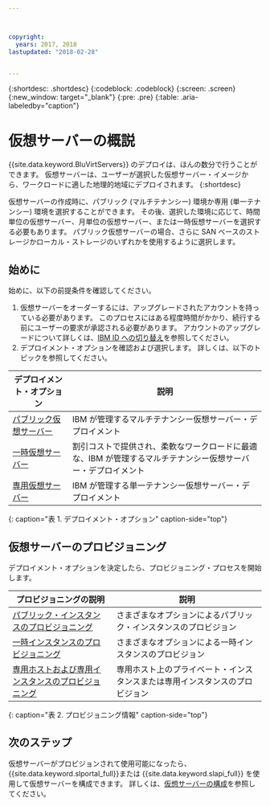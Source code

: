 ```yaml
---



copyright:
  years: 2017, 2018
lastupdated: "2018-02-28"


---
```


{:shortdesc: .shortdesc}
{:codeblock: .codeblock}
{:screen: .screen}
{:new_window: target="_blank"}
{:pre: .pre}
{:table: .aria-labeledby="caption"}

# 仮想サーバーの概説
{{site.data.keyword.BluVirtServers}} のデプロイは、ほんの数分で行うことができます。 仮想サーバーは、ユーザーが選択した仮想サーバー・イメージから、ワークロードに適した地理的地域にデプロイされます。
{:shortdesc}

仮想サーバーの作成時に、パブリック (マルチテナンシー) 環境か専用 (単一テナンシー) 環境を選択することができます。 その後、選択した環境に応じて、時間単位の仮想サーバー、月単位の仮想サーバー、または一時仮想サーバーを選択する必要もあります。 パブリック仮想サーバーの場合、さらに SAN ベースのストレージかローカル・ストレージのいずれかを使用するように選択します。

## 始めに

始めに、以下の前提条件を確認してください。

  1. 仮想サーバーをオーダーするには、アップグレードされたアカウントを持っている必要があります。 このプロセスにはある程度時間がかかり、続行する前にユーザーの要求が承認される必要があります。 アカウントのアップグレードについて詳しくは、[IBM ID への切り替え](https://console.bluemix.net/docs/admin/softlayerlink.html)を参照してください。
  2. デプロイメント・オプションを確認および選択します。 詳しくは、以下のトピックを参照してください。

|デプロイメント・オプション                           |説明                                        |
| --------------------------------------------------------- | --------------------------------------------------- |
|[パブリック仮想サーバー](../vsi/vsi_public.html)            |IBM が管理するマルチテナンシー仮想サーバー・デプロイメント |
|[一時仮想サーバー](../vsi/vsi_about_transient.html)|割引コストで提供され、柔軟なワークロードに最適な、IBM が管理するマルチテナンシー仮想サーバー・デプロイメント |
|[専用仮想サーバー](../vsi/vsi_dedicated.html)      |IBM が管理する単一テナンシー仮想サーバー・デプロイメント             |
{: caption="表 1. デプロイメント・オプション" caption-side="top"}   

## 仮想サーバーのプロビジョニング

デプロイメント・オプションを決定したら、プロビジョニング・プロセスを開始します。

|プロビジョニングの説明                                         |説明                                            |
| -------------------------------------------------------------------------- | ------------------------------------------------------- |
|[パブリック・インスタンスのプロビジョニング](../vsi/vsi_provision_public.html)                |さまざまなオプションによるパブリック・インスタンスのプロビジョン             |
|[一時インスタンスのプロビジョニング](../vsi/vsi_provision_transient.html)                |さまざまなオプションによる一時インスタンスのプロビジョン            |
|[専用ホストおよび専用インスタンスのプロビジョニング](../vsi/vsi_provision_dedicated.html)|専用ホスト上のプライベート・インスタンスまたは専用インスタンスのプロビジョン|
{: caption="表 2. プロビジョニング情報" caption-side="top"}

## 次のステップ

仮想サーバーがプロビジョンされて使用可能になったら、{{site.data.keyword.slportal_full}}または {{site.data.keyword.slapi_full}} を使用して仮想サーバーを構成できます。 詳しくは、[仮想サーバーの構成](../vsi/vsi_configuring.html)を参照してください。
